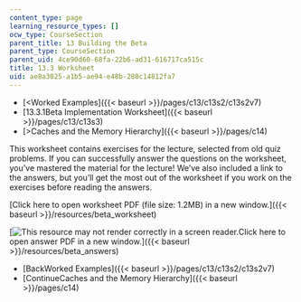 ```yaml
---
content_type: page
learning_resource_types: []
ocw_type: CourseSection
parent_title: 13 Building the Beta
parent_type: CourseSection
parent_uid: 4ce90d60-68fa-22b6-ad31-616717ca515c
title: 13.3 Worksheet
uid: ae8a3025-a1b5-ae94-e48b-280c14812fa7
---
```


*   [\<Worked Examples]({{< baseurl >}}/pages/c13/c13s2/c13s2v7)
*   [13.3.1Beta Implementation Worksheet]({{< baseurl >}}/pages/c13/c13s3)
*   [\>Caches and the Memory Hierarchy]({{< baseurl >}}/pages/c14)

This worksheet contains exercises for the lecture, selected from old quiz problems. If you can successfully answer the questions on the worksheet, you’ve mastered the material for the lecture! We’ve also included a link to the answers, but you’ll get the most out of the worksheet if you work on the exercises before reading the answers.

[Click here to open worksheet PDF (file size: 1.2MB) in a new window.]({{< baseurl >}}/resources/beta_worksheet)

[![This resource may not render correctly in a screen reader.](/images/inacessible.gif)Click here to open answer PDF in a new window.]({{< baseurl >}}/resources/beta_answers)

*   [BackWorked Examples]({{< baseurl >}}/pages/c13/c13s2/c13s2v7)
*   [ContinueCaches and the Memory Hierarchy]({{< baseurl >}}/pages/c14)